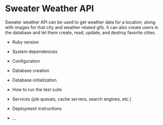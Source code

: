 # Sweater Weather API

Sweater weather API can be used to get weather data for a location, along with images for that city and weather related gifs. It can also create users in the database and let them create, read, update, and destroy favorite cities.


* Ruby version

* System dependencies

* Configuration

* Database creation

* Database initialization

* How to run the test suite

* Services (job queues, cache servers, search engines, etc.)

* Deployment instructions

* ...
